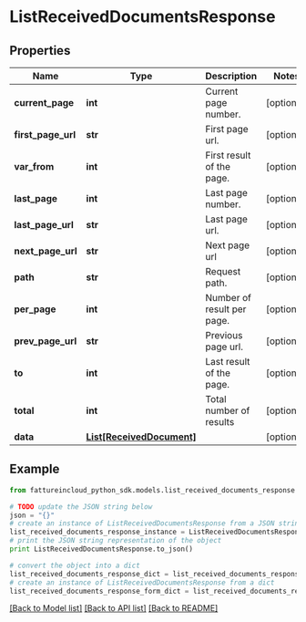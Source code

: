 # ListReceivedDocumentsResponse



## Properties

Name | Type | Description | Notes
------------ | ------------- | ------------- | -------------
**current_page** | **int** | Current page number. | [optional] 
**first_page_url** | **str** | First page url. | [optional] 
**var_from** | **int** | First result of the page. | [optional] 
**last_page** | **int** | Last page number. | [optional] 
**last_page_url** | **str** | Last page url. | [optional] 
**next_page_url** | **str** | Next page url | [optional] 
**path** | **str** | Request path. | [optional] 
**per_page** | **int** | Number of result per page. | [optional] 
**prev_page_url** | **str** | Previous page url. | [optional] 
**to** | **int** | Last result of the page. | [optional] 
**total** | **int** | Total number of results | [optional] 
**data** | [**List[ReceivedDocument]**](ReceivedDocument.md) |  | [optional] 

## Example

```python
from fattureincloud_python_sdk.models.list_received_documents_response import ListReceivedDocumentsResponse

# TODO update the JSON string below
json = "{}"
# create an instance of ListReceivedDocumentsResponse from a JSON string
list_received_documents_response_instance = ListReceivedDocumentsResponse.from_json(json)
# print the JSON string representation of the object
print ListReceivedDocumentsResponse.to_json()

# convert the object into a dict
list_received_documents_response_dict = list_received_documents_response_instance.to_dict()
# create an instance of ListReceivedDocumentsResponse from a dict
list_received_documents_response_form_dict = list_received_documents_response.from_dict(list_received_documents_response_dict)
```
[[Back to Model list]](../README.md#documentation-for-models) [[Back to API list]](../README.md#documentation-for-api-endpoints) [[Back to README]](../README.md)



